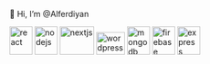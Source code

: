 👋 Hi, I’m @Alferdiyan
<!---
<a target="_blank" rel="noopener noreferrer nofollow" href="https://camo.githubusercontent.com/dd8b0601cdfefe534a6a26f4c29c7f8a5fcfc315002655f519c73121f7bad8bc/68747470733a2f2f63646e2e6a7364656c6976722e6e65742f67682f64657669636f6e732f64657669636f6e2f69636f6e732f707974686f6e2f707974686f6e2d6f726967696e616c2e737667"><img src="https://camo.githubusercontent.com/dd8b0601cdfefe534a6a26f4c29c7f8a5fcfc315002655f519c73121f7bad8bc/68747470733a2f2f63646e2e6a7364656c6976722e6e65742f67682f64657669636f6e732f64657669636f6e2f69636f6e732f707974686f6e2f707974686f6e2d6f726967696e616c2e737667" title="python" width="40" height="50" data-canonical-src="https://cdn.jsdelivr.net/gh/devicons/devicon/icons/python/python-original.svg" style="max-width: 100%;"></a>
--->
<a target="_blank" rel="noopener noreferrer nofollow" href="https://camo.githubusercontent.com/27d0b117da00485c56d69aef0fa310a3f8a07abecc8aa15fa38c8b78526c60ac/68747470733a2f2f63646e2e6a7364656c6976722e6e65742f67682f64657669636f6e732f64657669636f6e2f69636f6e732f72656163742f72656163742d6f726967696e616c2e737667"><img src="https://camo.githubusercontent.com/27d0b117da00485c56d69aef0fa310a3f8a07abecc8aa15fa38c8b78526c60ac/68747470733a2f2f63646e2e6a7364656c6976722e6e65742f67682f64657669636f6e732f64657669636f6e2f69636f6e732f72656163742f72656163742d6f726967696e616c2e737667" title="react" width="40" height="50" data-canonical-src="https://cdn.jsdelivr.net/gh/devicons/devicon/icons/react/react-original.svg" style="max-width: 100%;"></a>
<a target="_blank" rel="noopener noreferrer nofollow" href="https://camo.githubusercontent.com/900baefb89e187c8b32cdbb3b440d1502fe8f30a1a335cc5dc5868af0142f8b1/68747470733a2f2f63646e2e6a7364656c6976722e6e65742f67682f64657669636f6e732f64657669636f6e2f69636f6e732f6e6f64656a732f6e6f64656a732d6f726967696e616c2e737667"><img src="https://camo.githubusercontent.com/900baefb89e187c8b32cdbb3b440d1502fe8f30a1a335cc5dc5868af0142f8b1/68747470733a2f2f63646e2e6a7364656c6976722e6e65742f67682f64657669636f6e732f64657669636f6e2f69636f6e732f6e6f64656a732f6e6f64656a732d6f726967696e616c2e737667" title="nodejs" width="40" height="50" data-canonical-src="https://cdn.jsdelivr.net/gh/devicons/devicon/icons/nodejs/nodejs-original.svg" style="max-width: 100%;"></a>
<a target="_blank" rel="noopener noreferrer nofollow" href="https://camo.githubusercontent.com/b98f6eeef1cfba62b9bd1e3b7dc0145959f989789fbc0c98071a437a18c32715/68747470733a2f2f63646e2e6a7364656c6976722e6e65742f67682f64657669636f6e732f64657669636f6e2f69636f6e732f6e6578746a732f6e6578746a732d6f726967696e616c2d776f72646d61726b2e737667"><img src="https://camo.githubusercontent.com/b98f6eeef1cfba62b9bd1e3b7dc0145959f989789fbc0c98071a437a18c32715/68747470733a2f2f63646e2e6a7364656c6976722e6e65742f67682f64657669636f6e732f64657669636f6e2f69636f6e732f6e6578746a732f6e6578746a732d6f726967696e616c2d776f72646d61726b2e737667" title="nextjs" width="60" height="50" data-canonical-src="https://cdn.jsdelivr.net/gh/devicons/devicon/icons/nextjs/nextjs-original-wordmark.svg" style="max-width: 100%;"></a>
</b>
<a target="_blank" rel="noopener noreferrer nofollow" href="https://camo.githubusercontent.com/eb5b78d6c00ad672cf3ce91f91bb2b1bdd8d3acb388c1c9baca0b88dea791c1c/68747470733a2f2f63646e2e6a7364656c6976722e6e65742f67682f64657669636f6e732f64657669636f6e2f69636f6e732f776f726470726573732f776f726470726573732d6f726967696e616c2e737667"><img src="https://camo.githubusercontent.com/eb5b78d6c00ad672cf3ce91f91bb2b1bdd8d3acb388c1c9baca0b88dea791c1c/68747470733a2f2f63646e2e6a7364656c6976722e6e65742f67682f64657669636f6e732f64657669636f6e2f69636f6e732f776f726470726573732f776f726470726573732d6f726967696e616c2e737667" title="wordpress" width="50" height="40" data-canonical-src="https://cdn.jsdelivr.net/gh/devicons/devicon/icons/wordpress/wordpress-original.svg" style="max-width: 100%;"></a>
<a target="_blank" rel="noopener noreferrer nofollow" href="https://camo.githubusercontent.com/9ebde7ca22ab3f3b4bf92d2743804ab9e581e413a16cdf3626c2092e69967d80/68747470733a2f2f63646e2e6a7364656c6976722e6e65742f67682f64657669636f6e732f64657669636f6e2f69636f6e732f6d6f6e676f64622f6d6f6e676f64622d6f726967696e616c2e737667"><img src="https://camo.githubusercontent.com/9ebde7ca22ab3f3b4bf92d2743804ab9e581e413a16cdf3626c2092e69967d80/68747470733a2f2f63646e2e6a7364656c6976722e6e65742f67682f64657669636f6e732f64657669636f6e2f69636f6e732f6d6f6e676f64622f6d6f6e676f64622d6f726967696e616c2e737667" title="mongodb" width="40" height="50" data-canonical-src="https://cdn.jsdelivr.net/gh/devicons/devicon/icons/mongodb/mongodb-original.svg" style="max-width: 100%;"></a>
<a target="_blank" rel="noopener noreferrer nofollow" href="https://camo.githubusercontent.com/5e264dc8fcb694c4183413c371048cfb251b0e8ee84b64a0e8ee76750718ca50/68747470733a2f2f63646e2e6a7364656c6976722e6e65742f67682f64657669636f6e732f64657669636f6e2f69636f6e732f66697265626173652f66697265626173652d706c61696e2e737667"><img src="https://camo.githubusercontent.com/5e264dc8fcb694c4183413c371048cfb251b0e8ee84b64a0e8ee76750718ca50/68747470733a2f2f63646e2e6a7364656c6976722e6e65742f67682f64657669636f6e732f64657669636f6e2f69636f6e732f66697265626173652f66697265626173652d706c61696e2e737667" title="firebase" width="40" height="50" data-canonical-src="https://cdn.jsdelivr.net/gh/devicons/devicon/icons/firebase/firebase-plain.svg" style="max-width: 100%;"></a>
<a target="_blank" rel="noopener noreferrer nofollow" href="https://camo.githubusercontent.com/40756575fc2fd74b1883ea0cc5c2a49aa7048ab58286f43a121109d69a9ea160/68747470733a2f2f63646e2e6a7364656c6976722e6e65742f67682f64657669636f6e732f64657669636f6e2f69636f6e732f657870726573732f657870726573732d6f726967696e616c2e737667"><img src="https://camo.githubusercontent.com/40756575fc2fd74b1883ea0cc5c2a49aa7048ab58286f43a121109d69a9ea160/68747470733a2f2f63646e2e6a7364656c6976722e6e65742f67682f64657669636f6e732f64657669636f6e2f69636f6e732f657870726573732f657870726573732d6f726967696e616c2e737667" title="express" width="40" height="50" data-canonical-src="https://cdn.jsdelivr.net/gh/devicons/devicon/icons/express/express-original.svg" style="max-width: 100%;"></a>


<!---
- 👀 I’m interested in Front End Designer, Ui Ux and design Graphic
- 💞️ I’m looking to collaborate on ...
- 📫 How to reach me on github, medium and Upwork.com

Alferdiyan/Alferdiyan is a ✨ special ✨ repository because its `README.md` (this file) appears on your GitHub profile.
You can click the Preview link to take a look at your changes.
--->
